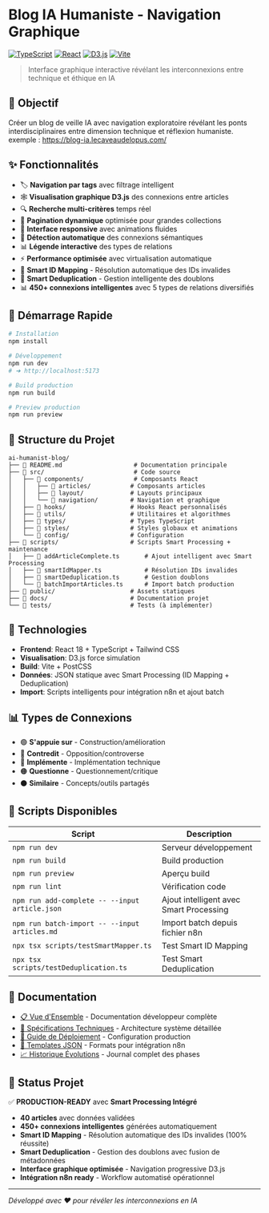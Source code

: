 # Blog IA Humaniste - Navigation Graphique

[![TypeScript](https://img.shields.io/badge/TypeScript-5.2+-blue.svg)](https://www.typescriptlang.org/)
[![React](https://img.shields.io/badge/React-18.2+-61dafb.svg)](https://reactjs.org/)
[![D3.js](https://img.shields.io/badge/D3.js-7.0+-ff6b35.svg)](https://d3js.org/)
[![Vite](https://img.shields.io/badge/Vite-5.2+-646cff.svg)](https://vitejs.dev/)

> Interface graphique interactive révélant les interconnexions entre technique et éthique en IA

## 🎯 Objectif

Créer un blog de veille IA avec navigation exploratoire révélant les ponts interdisciplinaires entre dimension technique et réflexion humaniste.
exemple : https://blog-ia.lecaveaudelopus.com/

## ✨ Fonctionnalités

- 🏷️ **Navigation par tags** avec filtrage intelligent
- 🕸️ **Visualisation graphique D3.js** des connexions entre articles  
- 🔍 **Recherche multi-critères** temps réel
- 📄 **Pagination dynamique** optimisée pour grandes collections
- 🎨 **Interface responsive** avec animations fluides
- 🤖 **Détection automatique** des connexions sémantiques
- 📊 **Légende interactive** des types de relations
- ⚡ **Performance optimisée** avec virtualisation automatique
- 🧠 **Smart ID Mapping** - Résolution automatique des IDs invalides
- 🔄 **Smart Deduplication** - Gestion intelligente des doublons
- 📊 **450+ connexions intelligentes** avec 5 types de relations diversifiés

## 🚀 Démarrage Rapide

```bash
# Installation
npm install

# Développement
npm run dev
# ➜ http://localhost:5173

# Build production
npm run build

# Preview production
npm run preview
```

## 📁 Structure du Projet

```
ai-humanist-blog/
├── 📄 README.md                    # Documentation principale
├── 📁 src/                         # Code source
│   ├── 📁 components/              # Composants React
│   │   ├── 📁 articles/           # Composants articles
│   │   ├── 📁 layout/             # Layouts principaux
│   │   └── 📁 navigation/         # Navigation et graphique
│   ├── 📁 hooks/                  # Hooks React personnalisés
│   ├── 📁 utils/                  # Utilitaires et algorithmes
│   ├── 📁 types/                  # Types TypeScript
│   ├── 📁 styles/                 # Styles globaux et animations
│   └── 📁 config/                 # Configuration
├── 📁 scripts/                    # Scripts Smart Processing + maintenance
│   ├── 📄 addArticleComplete.ts       # Ajout intelligent avec Smart Processing
│   ├── 📄 smartIdMapper.ts            # Résolution IDs invalides  
│   ├── 📄 smartDeduplication.ts       # Gestion doublons
│   └── 📄 batchImportArticles.ts      # Import batch production
├── 📁 public/                     # Assets statiques
├── 📁 docs/                       # Documentation projet
└── 📁 tests/                      # Tests (à implémenter)
```

## 🎨 Technologies

- **Frontend**: React 18 + TypeScript + Tailwind CSS
- **Visualisation**: D3.js force simulation
- **Build**: Vite + PostCSS  
- **Données**: JSON statique avec Smart Processing (ID Mapping + Deduplication)
- **Import**: Scripts intelligents pour intégration n8n et ajout batch

## 📊 Types de Connexions

- 🟢 **S'appuie sur** - Construction/amélioration
- 🔴 **Contredit** - Opposition/controverse  
- 🔵 **Implémente** - Implémentation technique
- 🟠 **Questionne** - Questionnement/critique
- ⚫ **Similaire** - Concepts/outils partagés

## 🔧 Scripts Disponibles

| Script | Description |
|--------|-------------|
| `npm run dev` | Serveur développement |
| `npm run build` | Build production |
| `npm run preview` | Aperçu build |
| `npm run lint` | Vérification code |
| `npm run add-complete -- --input article.json` | Ajout intelligent avec Smart Processing |
| `npm run batch-import -- --input articles.md` | Import batch depuis fichier n8n |
| `npx tsx scripts/testSmartMapper.ts` | Test Smart ID Mapping |
| `npx tsx scripts/testDeduplication.ts` | Test Smart Deduplication |

## 📖 Documentation

- [📋 Vue d'Ensemble](./docs/README.md) - Documentation développeur complète
- [🔧 Spécifications Techniques](./docs/TECHNICAL.md) - Architecture système détaillée
- [🚀 Guide de Déploiement](./docs/DEPLOYMENT.md) - Configuration production  
- [🎨 Templates JSON](./docs/TEMPLATES.md) - Formats pour intégration n8n
- [📈 Historique Évolutions](./docs/PROGRESS.md) - Journal complet des phases

## 🚀 Status Projet

✅ **PRODUCTION-READY** avec **Smart Processing Intégré**

- **40 articles** avec données validées
- **450+ connexions intelligentes** générées automatiquement
- **Smart ID Mapping** - Résolution automatique des IDs invalides (100% réussite)
- **Smart Deduplication** - Gestion des doublons avec fusion de métadonnées
- **Interface graphique optimisée** - Navigation progressive D3.js
- **Intégration n8n ready** - Workflow automatisé opérationnel

---

*Développé avec ❤️ pour révéler les interconnexions en IA*
